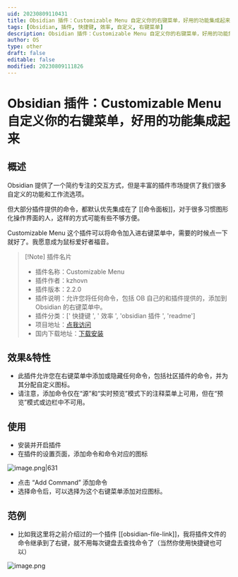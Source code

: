 ```yaml
---
uid: 20230809110431
title: Obsidian 插件：Customizable Menu 自定义你的右键菜单，好用的功能集成起来
tags: [Obsidian, 插件, 快捷键, 效率, 自定义, 右键菜单]
description: Obsidian 插件：Customizable Menu 自定义你的右键菜单，好用的功能集成起来
author: OS
type: other
draft: false
editable: false
modified: 20230809111826
---
```


# Obsidian 插件：Customizable Menu 自定义你的右键菜单，好用的功能集成起来

## 概述

Obsidian 提供了一个简约专注的交互方式，但是丰富的插件市场提供了我们很多自定义的功能和工作流选项。

但大部分插件提供的命令，都默认优先集成在了 [[命令面板]]，对于很多习惯图形化操作界面的人，这样的方式可能有些不够方便。

Customizable Menu 这个插件可以将命令加入进右键菜单中，需要的时候点一下就好了。我愿意成为鼠标爱好者福音。

> [!Note] 插件名片
> - 插件名称：Customizable Menu
> - 插件作者：kzhovn
> - 插件版本：2.2.0
> - 插件说明：允许您将任何命令，包括 OB 自己的和插件提供的，添加到 Obsidian 的右键菜单中。
> - 插件分类：[' 快捷键 ', ' 效率 ', 'obsidian 插件 ', 'readme']
> - 项目地址：[点我访问](https://github.com/kzhovn/obsidian-customizable-menu)
> - 国内下载地址：[下载安装](https://pkmer.cn/products/plugin/pluginMarket/?customizable-menu)

## 效果&特性

- 此插件允许您在右键菜单中添加或隐藏任何命令，包括社区插件的命令，并为其分配自定义图标。
- 请注意，添加命令仅在“源”和“实时预览”模式下的注释菜单上可用，但在“预览”模式或边栏中不可用。

## 使用

- 安装并开启插件
- 在插件的设置页面，添加命令和命令对应的图标

![image.png|631](https://cdn.pkmer.cn/images/20230809111210.png!pkmer)

- 点击 “Add Command” 添加命令
- 选择命令后，可以选择为这个右键菜单添加对应图标。

## 范例

- 比如我这里将之前介绍过的一个插件 [[obsidian-file-link]]，我将插件文件的命令继承到了右键，就不用每次键盘去查找命令了（当然你使用快捷键也可以）

![image.png](https://cdn.pkmer.cn/images/20230809111657.png!pkmer)
